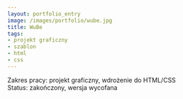 ```yaml
---
layout: portfolio_entry
image: /images/portfolio/wube.jpg
title: WuBe
tags: 
- projekt graficzny
- szablon
- html
- css
---
```

Zakres pracy: projekt graficzny, wdrożenie do HTML/CSS <br />
Status: zakończony, wersja wycofana